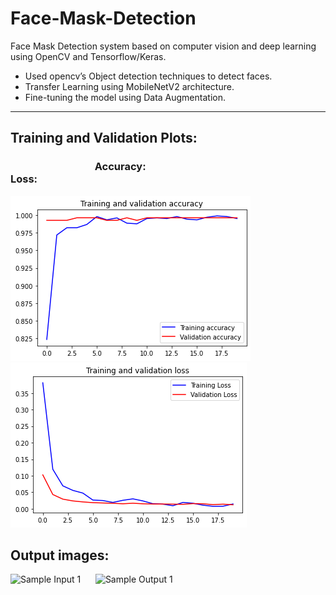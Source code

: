 # Face-Mask-Detection
Face Mask Detection system based on computer vision and deep learning using OpenCV and Tensorflow/Keras.

- Used opencv’s Object detection techniques to detect faces.
- Transfer Learning using MobileNetV2 architecture.
- Fine-tuning the model using Data Augmentation.
---

## Training and Validation Plots:

### &emsp;&emsp;&emsp;&emsp;&emsp;&emsp;&emsp;&emsp;&nbsp;Accuracy: &emsp;&emsp;&emsp;&emsp;&emsp;&emsp;&emsp;&emsp;&emsp;&emsp;&emsp;&emsp;&emsp;&emsp;&emsp; Loss:

![Accuracy](https://github.com/ankitgoyal0301/COVID-19-Face-Mask-Detector/blob/master/Plots/Plot%20Showing%20Accuracy.png)
![Loss](https://github.com/ankitgoyal0301/COVID-19-Face-Mask-Detector/blob/master/Plots/Plot%20Showing%20Loss.png)

## Output images:


<img src="https://github.com/chetankochiyaniya/Face-Mask-Detector/blob/8403d05be77660e5cd447b2c2e0a5d7a24eea3d9/Face%20mask%20detector/output/no_mask.jpg" alt="Sample Input 1" width="400" height="450">&nbsp;&nbsp;&nbsp;&nbsp;&nbsp;&nbsp;<img src="https://github.com/chetankochiyaniya/Face-Mask-Detector/blob/8403d05be77660e5cd447b2c2e0a5d7a24eea3d9/Face%20mask%20detector/output/mask.jpg" alt="Sample Output 1" width="400" height="450">

